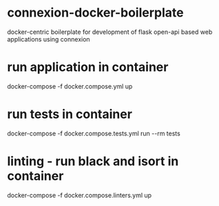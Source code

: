 # connexion-docker-boilerplate
docker-centric boilerplate for development of flask open-api based web applications using connexion

# run application in container

docker-compose -f docker.compose.yml up

# run tests in container

docker-compose -f docker.compose.tests.yml run --rm tests

# linting - run black and isort in container

docker-compose -f docker.compose.linters.yml up

